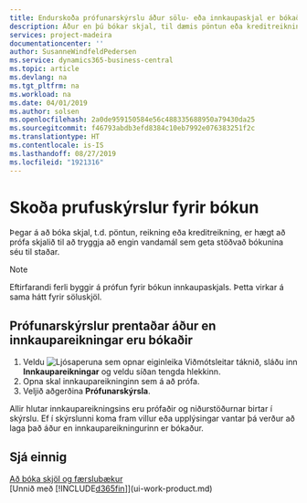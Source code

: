 ```yaml
---
title: Endurskoða prófunarskýrslu áður sölu- eða innkaupaskjal er bókað | Microsoft Docs
description: Áður en þú bókar skjal, til dæmis pöntun eða kreditreikning, geturðu prófað og endurskoðað það til að leita að villum sem gætu hindrað bókun.
services: project-madeira
documentationcenter: ''
author: SusanneWindfeldPedersen
ms.service: dynamics365-business-central
ms.topic: article
ms.devlang: na
ms.tgt_pltfrm: na
ms.workload: na
ms.date: 04/01/2019
ms.author: solsen
ms.openlocfilehash: 2a0de959150584e56c488335688950a79430da25
ms.sourcegitcommit: f46793abdb3efd8384c10eb7992e076383251f2c
ms.translationtype: HT
ms.contentlocale: is-IS
ms.lasthandoff: 08/27/2019
ms.locfileid: "1921316"
---
```

# <a name="view-test-reports-before-posting"></a>Skoða prufuskýrslur fyrir bókun
Þegar á að bóka skjal, t.d. pöntun, reikning eða kreditreikning, er hægt að prófa skjalið til að tryggja að engin vandamál sem geta stöðvað bókunina séu til staðar.

> [!NOTE]  
>   Eftirfarandi ferli byggir á prófun fyrir bókun innkaupaskjals. Þetta virkar á sama hátt fyrir söluskjöl.

## <a name="to-print-a-test-report-before-posting-a-purchase-invoice"></a>Prófunarskýrslur prentaðar áður en innkaupareikningar eru bókaðir
1. Veldu ![Ljósaperuna sem opnar eiginleika Viðmótsleitar](media/ui-search/search_small.png "Segðu mér hvað þú vilt gera") táknið, sláðu inn **Innkaupareikningar** og veldu síðan tengda hlekkinn.
2. Opna skal innkaupareikninginn sem á að prófa.
3. Veljið aðgerðina **Prófunarskýrsla**.  

Allir hlutar innkaupareikningsins eru prófaðir og niðurstöðurnar birtar í skýrslu. Ef í skýrslunni koma fram villur eða upplýsingar vantar þá verður að laga það áður en innkaupareikningurinn er bókaður.

## <a name="see-also"></a>Sjá einnig
[Að bóka skjöl og færslubækur](ui-post-documents-journals.md)  
[Unnið með [!INCLUDE[d365fin](includes/d365fin_md.md)]](ui-work-product.md)
